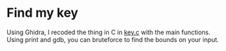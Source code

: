 # Find my key

Using Ghidra, I recoded the thing in C in [key.c](key.c) with the main functions. Using print and gdb, you can bruteforce to find the bounds on your input.
